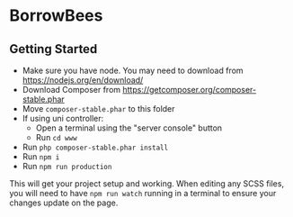 # BorrowBees

## Getting Started

 - Make sure you have node. You may need to download from https://nodejs.org/en/download/
 - Download Composer from https://getcomposer.org/composer-stable.phar
 - Move `composer-stable.phar` to this folder
 - If using uni controller:
    - Open a terminal using the "server console" button
    - Run `cd www`
 - Run `php composer-stable.phar install`
 - Run `npm i`
 - Run `npm run production`

This will get your project setup and working. When editing any SCSS files, you
will need to have `npm run watch` running in a terminal to ensure your changes
update on the page.
